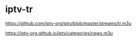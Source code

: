 # iptv-tr
https://github.com/iptv-org/iptv/blob/master/streams/tr.m3u

https://iptv-org.github.io/iptv/categories/news.m3u
